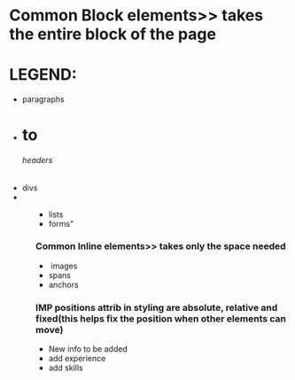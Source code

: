 # Common Block elements>> takes the entire block of the page
LEGEND:
=======
- <p> paragraphs
- <p> <h1> to <h6> headers
- <div> divs
- <ol><ul><li> lists
- <form> forms"

### Common Inline elements>> takes only the space needed
- <img> images
- <span> spans
- <a> anchors

### IMP positions attrib in styling are absolute, relative and fixed(this helps fix the position when other elements can move)

- New info to be added
- add experience
- add skills